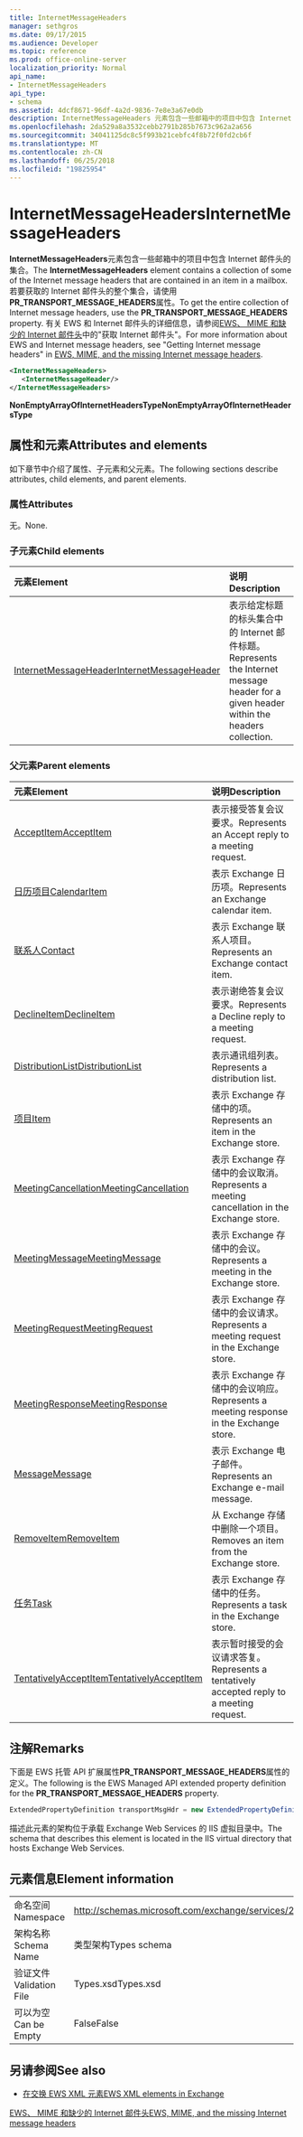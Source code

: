 ```yaml
---
title: InternetMessageHeaders
manager: sethgros
ms.date: 09/17/2015
ms.audience: Developer
ms.topic: reference
ms.prod: office-online-server
localization_priority: Normal
api_name:
- InternetMessageHeaders
api_type:
- schema
ms.assetid: 4dcf8671-96df-4a2d-9836-7e8e3a67e0db
description: InternetMessageHeaders 元素包含一些邮箱中的项目中包含 Internet 邮件头的集合。 若要获取的 Internet 邮件头的整个集合，请使用 PR_TRANSPORT_MESSAGE_HEADERS 属性。 有关 EWS 和 Internet 邮件头、 seeGetting Internet 邮件 headersin EWS、 MIME 和缺少的 Internet 邮件头的详细信息。
ms.openlocfilehash: 2da529a8a3532cebb2791b285b7673c962a2a656
ms.sourcegitcommit: 34041125dc8c5f993b21cebfc4f8b72f0fd2cb6f
ms.translationtype: MT
ms.contentlocale: zh-CN
ms.lasthandoff: 06/25/2018
ms.locfileid: "19825954"
---
```

# <a name="internetmessageheaders"></a><span data-ttu-id="c7e29-105">InternetMessageHeaders</span><span class="sxs-lookup"><span data-stu-id="c7e29-105">InternetMessageHeaders</span></span>

<span data-ttu-id="c7e29-106">**InternetMessageHeaders**元素包含一些邮箱中的项目中包含 Internet 邮件头的集合。</span><span class="sxs-lookup"><span data-stu-id="c7e29-106">The **InternetMessageHeaders** element contains a collection of some of the Internet message headers that are contained in an item in a mailbox.</span></span> <span data-ttu-id="c7e29-107">若要获取的 Internet 邮件头的整个集合，请使用**PR_TRANSPORT_MESSAGE_HEADERS**属性。</span><span class="sxs-lookup"><span data-stu-id="c7e29-107">To get the entire collection of Internet message headers, use the **PR_TRANSPORT_MESSAGE_HEADERS** property.</span></span> <span data-ttu-id="c7e29-108">有关 EWS 和 Internet 邮件头的详细信息，请参阅[EWS、 MIME 和缺少的 Internet 邮件头](http://msdn.microsoft.com/zh-cn/library/exchange/hh545614%28v=exchg.140%29.aspx)中的"获取 Internet 邮件头"。</span><span class="sxs-lookup"><span data-stu-id="c7e29-108">For more information about EWS and Internet message headers, see "Getting Internet message headers" in [EWS, MIME, and the missing Internet message headers](http://msdn.microsoft.com/zh-cn/library/exchange/hh545614%28v=exchg.140%29.aspx).</span></span>
  
```XML
<InternetMessageHeaders>
   <InternetMessageHeader/>
</InternetMessageHeaders>
```

 <span data-ttu-id="c7e29-109">**NonEmptyArrayOfInternetHeadersType**</span><span class="sxs-lookup"><span data-stu-id="c7e29-109">**NonEmptyArrayOfInternetHeadersType**</span></span>
## <a name="attributes-and-elements"></a><span data-ttu-id="c7e29-110">属性和元素</span><span class="sxs-lookup"><span data-stu-id="c7e29-110">Attributes and elements</span></span>

<span data-ttu-id="c7e29-111">如下章节中介绍了属性、子元素和父元素。</span><span class="sxs-lookup"><span data-stu-id="c7e29-111">The following sections describe attributes, child elements, and parent elements.</span></span>
  
### <a name="attributes"></a><span data-ttu-id="c7e29-112">属性</span><span class="sxs-lookup"><span data-stu-id="c7e29-112">Attributes</span></span>

<span data-ttu-id="c7e29-113">无。</span><span class="sxs-lookup"><span data-stu-id="c7e29-113">None.</span></span>
  
### <a name="child-elements"></a><span data-ttu-id="c7e29-114">子元素</span><span class="sxs-lookup"><span data-stu-id="c7e29-114">Child elements</span></span>

|<span data-ttu-id="c7e29-115">**元素**</span><span class="sxs-lookup"><span data-stu-id="c7e29-115">**Element**</span></span>|<span data-ttu-id="c7e29-116">**说明**</span><span class="sxs-lookup"><span data-stu-id="c7e29-116">**Description**</span></span>|
|:-----|:-----|
|[<span data-ttu-id="c7e29-117">InternetMessageHeader</span><span class="sxs-lookup"><span data-stu-id="c7e29-117">InternetMessageHeader</span></span>](internetmessageheader.md) <br/> |<span data-ttu-id="c7e29-118">表示给定标题的标头集合中的 Internet 邮件标题。</span><span class="sxs-lookup"><span data-stu-id="c7e29-118">Represents the Internet message header for a given header within the headers collection.</span></span>  <br/> |
   
### <a name="parent-elements"></a><span data-ttu-id="c7e29-119">父元素</span><span class="sxs-lookup"><span data-stu-id="c7e29-119">Parent elements</span></span>

|<span data-ttu-id="c7e29-120">**元素**</span><span class="sxs-lookup"><span data-stu-id="c7e29-120">**Element**</span></span>|<span data-ttu-id="c7e29-121">**说明**</span><span class="sxs-lookup"><span data-stu-id="c7e29-121">**Description**</span></span>|
|:-----|:-----|
|[<span data-ttu-id="c7e29-122">AcceptItem</span><span class="sxs-lookup"><span data-stu-id="c7e29-122">AcceptItem</span></span>](acceptitem.md) <br/> |<span data-ttu-id="c7e29-123">表示接受答复会议要求。</span><span class="sxs-lookup"><span data-stu-id="c7e29-123">Represents an Accept reply to a meeting request.</span></span>  <br/> |
|[<span data-ttu-id="c7e29-124">日历项目</span><span class="sxs-lookup"><span data-stu-id="c7e29-124">CalendarItem</span></span>](calendaritem.md) <br/> |<span data-ttu-id="c7e29-125">表示 Exchange 日历项。</span><span class="sxs-lookup"><span data-stu-id="c7e29-125">Represents an Exchange calendar item.</span></span>  <br/> |
|[<span data-ttu-id="c7e29-126">联系人</span><span class="sxs-lookup"><span data-stu-id="c7e29-126">Contact</span></span>](contact.md) <br/> |<span data-ttu-id="c7e29-127">表示 Exchange 联系人项目。</span><span class="sxs-lookup"><span data-stu-id="c7e29-127">Represents an Exchange contact item.</span></span>  <br/> |
|[<span data-ttu-id="c7e29-128">DeclineItem</span><span class="sxs-lookup"><span data-stu-id="c7e29-128">DeclineItem</span></span>](declineitem.md) <br/> |<span data-ttu-id="c7e29-129">表示谢绝答复会议要求。</span><span class="sxs-lookup"><span data-stu-id="c7e29-129">Represents a Decline reply to a meeting request.</span></span>  <br/> |
|[<span data-ttu-id="c7e29-130">DistributionList</span><span class="sxs-lookup"><span data-stu-id="c7e29-130">DistributionList</span></span>](distributionlist.md) <br/> |<span data-ttu-id="c7e29-131">表示通讯组列表。</span><span class="sxs-lookup"><span data-stu-id="c7e29-131">Represents a distribution list.</span></span>  <br/> |
|[<span data-ttu-id="c7e29-132">项目</span><span class="sxs-lookup"><span data-stu-id="c7e29-132">Item</span></span>](item.md) <br/> |<span data-ttu-id="c7e29-133">表示 Exchange 存储中的项。</span><span class="sxs-lookup"><span data-stu-id="c7e29-133">Represents an item in the Exchange store.</span></span>  <br/> |
|[<span data-ttu-id="c7e29-134">MeetingCancellation</span><span class="sxs-lookup"><span data-stu-id="c7e29-134">MeetingCancellation</span></span>](meetingcancellation.md) <br/> |<span data-ttu-id="c7e29-135">表示 Exchange 存储中的会议取消。</span><span class="sxs-lookup"><span data-stu-id="c7e29-135">Represents a meeting cancellation in the Exchange store.</span></span>  <br/> |
|[<span data-ttu-id="c7e29-136">MeetingMessage</span><span class="sxs-lookup"><span data-stu-id="c7e29-136">MeetingMessage</span></span>](meetingmessage.md) <br/> |<span data-ttu-id="c7e29-137">表示 Exchange 存储中的会议。</span><span class="sxs-lookup"><span data-stu-id="c7e29-137">Represents a meeting in the Exchange store.</span></span>  <br/> |
|[<span data-ttu-id="c7e29-138">MeetingRequest</span><span class="sxs-lookup"><span data-stu-id="c7e29-138">MeetingRequest</span></span>](meetingrequest.md) <br/> |<span data-ttu-id="c7e29-139">表示 Exchange 存储中的会议请求。</span><span class="sxs-lookup"><span data-stu-id="c7e29-139">Represents a meeting request in the Exchange store.</span></span>  <br/> |
|[<span data-ttu-id="c7e29-140">MeetingResponse</span><span class="sxs-lookup"><span data-stu-id="c7e29-140">MeetingResponse</span></span>](meetingresponse.md) <br/> |<span data-ttu-id="c7e29-141">表示 Exchange 存储中的会议响应。</span><span class="sxs-lookup"><span data-stu-id="c7e29-141">Represents a meeting response in the Exchange store.</span></span>  <br/> |
|[<span data-ttu-id="c7e29-142">Message</span><span class="sxs-lookup"><span data-stu-id="c7e29-142">Message</span></span>](message-ex15websvcsotherref.md) <br/> |<span data-ttu-id="c7e29-143">表示 Exchange 电子邮件。</span><span class="sxs-lookup"><span data-stu-id="c7e29-143">Represents an Exchange e-mail message.</span></span>  <br/> |
|[<span data-ttu-id="c7e29-144">RemoveItem</span><span class="sxs-lookup"><span data-stu-id="c7e29-144">RemoveItem</span></span>](removeitem.md) <br/> |<span data-ttu-id="c7e29-145">从 Exchange 存储中删除一个项目。</span><span class="sxs-lookup"><span data-stu-id="c7e29-145">Removes an item from the Exchange store.</span></span>  <br/> |
|[<span data-ttu-id="c7e29-146">任务</span><span class="sxs-lookup"><span data-stu-id="c7e29-146">Task</span></span>](task.md) <br/> |<span data-ttu-id="c7e29-147">表示 Exchange 存储中的任务。</span><span class="sxs-lookup"><span data-stu-id="c7e29-147">Represents a task in the Exchange store.</span></span>  <br/> |
|[<span data-ttu-id="c7e29-148">TentativelyAcceptItem</span><span class="sxs-lookup"><span data-stu-id="c7e29-148">TentativelyAcceptItem</span></span>](tentativelyacceptitem.md) <br/> |<span data-ttu-id="c7e29-149">表示暂时接受的会议请求答复。</span><span class="sxs-lookup"><span data-stu-id="c7e29-149">Represents a tentatively accepted reply to a meeting request.</span></span>  <br/> |
   
## <a name="remarks"></a><span data-ttu-id="c7e29-150">注解</span><span class="sxs-lookup"><span data-stu-id="c7e29-150">Remarks</span></span>

<span data-ttu-id="c7e29-151">下面是 EWS 托管 API 扩展属性**PR_TRANSPORT_MESSAGE_HEADERS**属性的定义。</span><span class="sxs-lookup"><span data-stu-id="c7e29-151">The following is the EWS Managed API extended property definition for the **PR_TRANSPORT_MESSAGE_HEADERS** property.</span></span> 
  
```cs
ExtendedPropertyDefinition transportMsgHdr = new ExtendedPropertyDefinition(0x007D, MapiPropertyType.String);
```

<span data-ttu-id="c7e29-152">描述此元素的架构位于承载 Exchange Web Services 的 IIS 虚拟目录中。</span><span class="sxs-lookup"><span data-stu-id="c7e29-152">The schema that describes this element is located in the IIS virtual directory that hosts Exchange Web Services.</span></span>
  
## <a name="element-information"></a><span data-ttu-id="c7e29-153">元素信息</span><span class="sxs-lookup"><span data-stu-id="c7e29-153">Element information</span></span>

|||
|:-----|:-----|
|<span data-ttu-id="c7e29-154">命名空间</span><span class="sxs-lookup"><span data-stu-id="c7e29-154">Namespace</span></span>  <br/> |http://schemas.microsoft.com/exchange/services/2006/types  <br/> |
|<span data-ttu-id="c7e29-155">架构名称</span><span class="sxs-lookup"><span data-stu-id="c7e29-155">Schema Name</span></span>  <br/> |<span data-ttu-id="c7e29-156">类型架构</span><span class="sxs-lookup"><span data-stu-id="c7e29-156">Types schema</span></span>  <br/> |
|<span data-ttu-id="c7e29-157">验证文件</span><span class="sxs-lookup"><span data-stu-id="c7e29-157">Validation File</span></span>  <br/> |<span data-ttu-id="c7e29-158">Types.xsd</span><span class="sxs-lookup"><span data-stu-id="c7e29-158">Types.xsd</span></span>  <br/> |
|<span data-ttu-id="c7e29-159">可以为空</span><span class="sxs-lookup"><span data-stu-id="c7e29-159">Can be Empty</span></span>  <br/> |<span data-ttu-id="c7e29-160">False</span><span class="sxs-lookup"><span data-stu-id="c7e29-160">False</span></span>  <br/> |
   
## <a name="see-also"></a><span data-ttu-id="c7e29-161">另请参阅</span><span class="sxs-lookup"><span data-stu-id="c7e29-161">See also</span></span>



- [<span data-ttu-id="c7e29-162">在交换 EWS XML 元素</span><span class="sxs-lookup"><span data-stu-id="c7e29-162">EWS XML elements in Exchange</span></span>](ews-xml-elements-in-exchange.md)


[<span data-ttu-id="c7e29-163">EWS、 MIME 和缺少的 Internet 邮件头</span><span class="sxs-lookup"><span data-stu-id="c7e29-163">EWS, MIME, and the missing Internet message headers</span></span>](http://msdn.microsoft.com/zh-cn/library/exchange/hh545614%28v=exchg.140%29.aspx)


